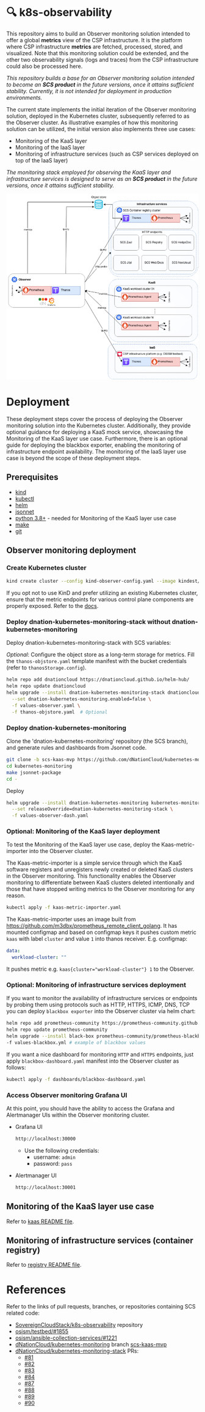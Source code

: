 # :mag: k8s-observability 

This repository aims to build an Observer monitoring solution intended to offer a global **metrics**
view of the CSP infrastructure. It is the platform where CSP infrastructure **metrics**
are fetched, processed, stored, and visualized. Note that this monitoring solution could
be extended, and the other two observability signals (logs and traces) from the CSP
infrastructure could also be processed here.

_This repository builds a base for an Observer monitoring solution intended to become an **SCS product**
in the future versions, once it attains sufficient stability. Currently, it is not
intended for deployment in production environments._

The current state implements the initial iteration of the Observer monitoring solution,
deployed in the Kubernetes cluster, subsequently referred to as the Observer cluster.
As illustrative examples of how this monitoring solution can be utilized, the initial version also
implements three use cases:
- Monitoring of the KaaS layer
- Monitoring of the IaaS layer
- Monitoring of infrastructure services (such as CSP services deployed on top of the IaaS layer)

_The monitoring stack employed for observing the KaaS layer and infrastructure services
is designed to serve as an **SCS product** in the future versions, once it attains sufficient stability._

![high_level_arch](./docs/images/monitoring_hybrid_mvp0.png)

# Deployment

These deployment steps cover the process of deploying the Observer monitoring solution
into the Kubernetes cluster. Additionally, they provide optional guidance for deploying
a KaaS mock service, showcasing the Monitoring of the KaaS layer use case. Furthermore,
there is an optional guide for deploying the blackbox exporter, enabling the monitoring
of infrastructure endpoint availability.
The monitoring of the IaaS layer use case is beyond the scope of these deployment steps.


## Prerequisites

- [kind](https://kind.sigs.k8s.io/)
- [kubectl](https://kubernetes.io/docs/reference/kubectl/)
- [helm](https://helm.sh/)
- [jsonnet](https://github.com/google/go-jsonnet)
- [python 3.8+](https://www.python.org/) - needed for Monitoring of the KaaS layer use case
- [make](https://www.gnu.org/software/make/)
- [git](https://git-scm.com/)

## Observer monitoring deployment

### Create Kubernetes cluster

```bash
kind create cluster --config kind-observer-config.yaml --image kindest/node:v1.25.11 --name observer
```

If you opt not to use KinD and prefer utilizing an existing Kubernetes cluster,
ensure that the metric endpoints for various control plane components are properly exposed.
Refer to the [docs](https://dnationcloud.github.io/kubernetes-monitoring/helpers/FAQ/#kubernetes-monitoring-shows-or-0-state-for-some-control-plane-components-are-control-plane-components-working-correctly).

### Deploy dnation-kubernetes-monitoring-stack without dnation-kubernetes-monitoring

Deploy dnation-kubernetes-monitoring-stack with SCS variables:

_Optional_: Configure the object store as a long-term storage for metrics. Fill the
`thanos-objstore.yaml` template manifest with the bucket credentials (refer to `thanosStorage.config`).

```bash
helm repo add dnationcloud https://dnationcloud.github.io/helm-hub/
helm repo update dnationcloud
helm upgrade --install dnation-kubernetes-monitoring-stack dnationcloud/dnation-kubernetes-monitoring-stack \
  --set dnation-kubernetes-monitoring.enabled=false \
  -f values-observer.yaml \
  -f thanos-objstore.yaml  # Optional
```

### Deploy dnation-kubernetes-monitoring

Clone the 'dnation-kubernetes-monitoring' repository (the SCS branch), and
generate rules and dashboards from Jsonnet code.
```bash
git clone -b scs-kaas-mvp https://github.com/dNationCloud/kubernetes-monitoring.git
cd kubernetes-monitoring
make jsonnet-package
cd -
```
Deploy
```bash
helm upgrade --install dnation-kubernetes-monitoring kubernetes-monitoring/chart --dependency-update \
  --set releaseOverride=dnation-kubernetes-monitoring-stack \
  -f values-observer-dash.yaml
```

### Optional: Monitoring of the KaaS layer deployment

To test the Monitoring of the KaaS layer use case, deploy the Kaas-metric-importer
into the Observer cluster.

The Kaas-metric-importer is a simple service through which the KaaS software registers
and unregisters newly created or deleted KaaS clusters in the Observer monitoring.
This functionality enables the Observer monitoring to differentiate between KaaS clusters deleted intentionally
and those that have stopped writing metrics to the Observer monitoring for any reason.

```bash
kubectl apply -f kaas-metric-importer.yaml
```

The Kaas-metric-importer uses an image built from https://github.com/m3dbx/prometheus_remote_client_golang.
It has mounted configmap and based on configmap keys it pushes custom metric `kaas`
with label `cluster` and value `1` into thanos receiver.
E.g. configmap:
```yaml
data:
  workload-cluster: ""
```
It pushes metric e.g. `kaas{cluster="workload-cluster"} 1` to the Observer.


### Optional: Monitoring of infrastructure services deployment

If you want to monitor the availability of infrastructure services or endpoints by probing
them using protocols such as HTTP, HTTPS, ICMP, DNS, TCP you can deploy `blackbox exporter`
into the Observer cluster via helm chart:

```bash
helm repo add prometheus-community https://prometheus-community.github.io/helm-charts
helm repo update prometheus-community
helm upgrade --install black-box prometheus-community/prometheus-blackbox-exporter \
-f values-blackbox.yml # example of blackbox values
```
If you want a nice dashboard for monitoring `HTTP` and `HTTPS` endpoints, just apply `blackbox-dashboard.yaml` manifest into the Observer cluster as follows:
```bash
kubectl apply -f dashboards/blackbox-dashboard.yaml
```

### Access Observer monitoring Grafana UI

At this point, you should have the ability to access the Grafana and Alertmanager UIs
within the Observer monitoring cluster.

- Grafana UI
  ```bash
  http://localhost:30000
  ```
  - Use the following credentials:
    - username: `admin`
    - password: `pass`

- Alertmanager UI
  ```bash
  http://localhost:30001
  ```

## Monitoring of the KaaS layer use case

Refer to [kaas README file](./kaas/README.md).

## Monitoring of infrastructure services (container registry)

Refer to [registry README file](./registry/README.md).

# References

Refer to the links of pull requests, branches, or repositories containing SCS related code:
- [SovereignCloudStack/k8s-observability](https://github.com/SovereignCloudStack/k8s-observability) repository
- [osism/testbed/#1855](https://github.com/osism/testbed/pull/1855)
- [osism/ansible-collection-services/#1221](https://github.com/osism/ansible-collection-services/pull/1221)
- [dNationCloud/kubernetes-monitoring](https://github.com/dNationCloud/kubernetes-monitoring) branch [scs-kaas-mvp](https://github.com/dNationCloud/kubernetes-monitoring/compare/main...scs-kaas-mvp)
- [dNationCloud/kubernetes-monitoring-stack](https://github.com/dNationCloud/kubernetes-monitoring-stack) PRs:
  - [#81](https://github.com/dNationCloud/kubernetes-monitoring-stack/pull/81)
  - [#82](https://github.com/dNationCloud/kubernetes-monitoring-stack/pull/82)
  - [#83](https://github.com/dNationCloud/kubernetes-monitoring-stack/pull/83)
  - [#84](https://github.com/dNationCloud/kubernetes-monitoring-stack/pull/84)
  - [#87](https://github.com/dNationCloud/kubernetes-monitoring-stack/pull/87)
  - [#88](https://github.com/dNationCloud/kubernetes-monitoring-stack/pull/88)
  - [#89](https://github.com/dNationCloud/kubernetes-monitoring-stack/pull/89)
  - [#90](https://github.com/dNationCloud/kubernetes-monitoring-stack/pull/90)
